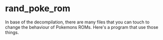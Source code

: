 # rand_poke_rom
In base of the decompilation, there are many files that you can touch to change the behaviour of Pokemons ROMs. Here's a program that use those things.
